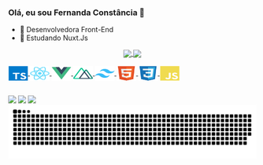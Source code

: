 ### Olá, eu sou Fernanda Constância 👋

- 🔭 Desenvolvedora Front-End
- 🌱 Estudando Nuxt.Js

<div align="center">
  <a href="https://github.com/fernandaconstancia" >
  <img height="150em" align="center" src="https://github-readme-stats.vercel.app/api?username=fernandaconstancia&show_icons=true&theme=dracula&include_all_commits=true&count_private=true&&hide=stars,issues,contribs"/>
  <img height="180em" align="center" src="https://github-readme-stats.vercel.app/api/top-langs/?username=fernandaconstancia&layout=compact&langs_count=10&theme=dracula&count_private=true"/>
</div>

 <div style="display: inline_block"><br>
   <img align="center" alt="Feh-Ts" height="30" width="40" src="https://raw.githubusercontent.com/devicons/devicon/master/icons/typescript/typescript-plain.svg">
   <img align="center" alt="Feh-React" height="30" width="40" src="https://raw.githubusercontent.com/devicons/devicon/master/icons/react/react-original.svg">  
   <img align="center" alt="Feh-vue" height="30" width="40" src="https://raw.githubusercontent.com/devicons/devicon/master/icons/vuejs/vuejs-original.svg">
   <img align="center" alt="Feh-nuxt" height="30" width="40" src="https://raw.githubusercontent.com/devicons/devicon/master/icons/nuxtjs/nuxtjs-original.svg">
   <img align="center" alt="Feh-tailwind" height="30" width="40" src="https://raw.githubusercontent.com/devicons/devicon/master/icons/tailwindcss/tailwindcss-original.svg">
   <img align="center" alt="Feh-HTML" height="30" width="40" src="https://raw.githubusercontent.com/devicons/devicon/master/icons/html5/html5-original.svg">
   <img align="center" alt="Feh-CSS" height="30" width="40" src="https://raw.githubusercontent.com/devicons/devicon/master/icons/css3/css3-original.svg">
   <img align="center" alt="Feh-Js" height="30" width="40" src="https://raw.githubusercontent.com/devicons/devicon/master/icons/javascript/javascript-plain.svg">   
</div>

  ##
 
<div> 
<!--   <a href="https://www.youtube.com/channel/UC_-uuuZbY0AAt9CViNzvc-Q" target="_blank"><img src="https://img.shields.io/badge/YouTube-FF0000?style=for-the-badge&logo=youtube&logoColor=white" target="_blank"></a> -->
  <a href="https://instagram.com/feh.constancia" target="_blank"><img src="https://img.shields.io/badge/-Instagram-%23E4405F?style=for-the-badge&logo=instagram&logoColor=white" target="_blank"></a>
  <a href = "mailto:fernandaconstancia@gmail.com"><img src="https://img.shields.io/badge/-Gmail-%23333?style=for-the-badge&logo=gmail&logoColor=white" target="_blank"></a>
  <a href="https://www.linkedin.com/in/fernanda-constância-b117789a" target="_blank"><img src="https://img.shields.io/badge/-LinkedIn-%230077B5?style=for-the-badge&logo=linkedin&logoColor=white" target="_blank"></a> 

  <!-- ![Snake animation](https://github.com/fernandaconstancia/fernandaconstancia/blob/output/github-snake.svg.svg)
  ![Snake animation](https://github.com/fernandaconstancia/fernandaconstancia/blob/output/github-snake-dark.svg?palette=github-dark)
  ![Snake animation](https://github.com/fernandaconstancia/fernandaconstancia/blob/output/github-contribution-grid-snake.svg) -->

  <!--<picture>
  <source
    media="(prefers-color-scheme: dark)"
    srcset="https://raw.githubusercontent.com/fernandaconstancia/fernandaconstancia/output/github-contribution-grid-snake-dark.svg"
  />
  <source
    media="(prefers-color-scheme: light)"
    srcset="https://raw.githubusercontent.com/fernandaconstancia/fernandaconstancia/output/github-contribution-grid-snake.svg"
  />
  <img
    alt="github contribution grid snake animation"
    src="https://raw.githubusercontent.com/fernandaconstancia/fernandaconstancia/output/github-contribution-grid-snake.svg"
  />
</picture> -->

<picture>
  <source media="(prefers-color-scheme: dark)" srcset="https://raw.githubusercontent.com/fernandaconstancia/fernandaconstancia/output/github-contribution-grid-snake-dark.svg">
  <source media="(prefers-color-scheme: light)" srcset="https://raw.githubusercontent.com/fernandaconstancia/fernandaconstancia/output/github-contribution-grid-snake.svg">
  <img alt="github contribution grid snake animation" src="https://raw.githubusercontent.com/fernandaconstancia/fernandaconstancia/output/github-contribution-grid-snake.svg">
</picture>
</div>
  
<!-- **fernandaconstancia/fernandaconstancia** is a ✨ _special_ ✨ repository because its `README.md` (this file) appears on your GitHub profile.

Here are some ideas to get you started:

- 🔭 I’m currently working on ...
- 🌱 Estudando React.Js
- 👯 I’m looking to collaborate on ...
- 🤔 I’m looking for help with ...
- 💬 Ask me about ...
- 📫 How to reach me: ...
- 😄 Pronouns: ...
- ⚡ Fun fact: ...
 -->

<!--   https://github.com/anuraghazra/github-readme-stats/tree/master/themes -->
